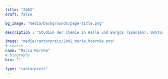 ```yaml
---
title: "2002"
draft: false

bg_image: "media/backgrounds/page-title.png"

description : "Studium der Chemie in Halle und Burgos (Spanien), Doktorand der Chemie in Potsdam, 2012 Promotion, Postdoc, Universität Göteborg"

image: "media/cantorpreis/2002_maria_hoernke.png"
# course
name: "Maria Hörnke"
# biography
bio: ""

type: "cantorpreis"
---
```


